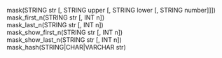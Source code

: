 mask(STRING str [, STRING upper [, STRING lower [, STRING number]]])  
mask_first_n(STRING str [, INT n])  
mask_last_n(STRING str [, INT n])  
mask_show_first_n(STRING str [, INT n])  
mask_show_last_n(STRING str [, INT n])  
mask_hash(STRING|CHAR|VARCHAR str)  
